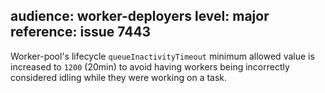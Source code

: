 audience: worker-deployers
level: major
reference: issue 7443
---

Worker-pool's lifecycle `queueInactivityTimeout` minimum allowed value is increased
to `1200` (20min) to avoid having workers being incorrectly considered idling
while they were working on a task.
